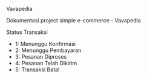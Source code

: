 
Vavapedia

Dokumentasi project simple e-commerce - Vavapedia

Status Transaksi

- 1: Menunggu Konfirmasi
- 2: Menunggu Pembayaran
- 3: Pesanan Diproses
- 4: Pesanan Telah Dikirim
- 5: Transaksi Batal

